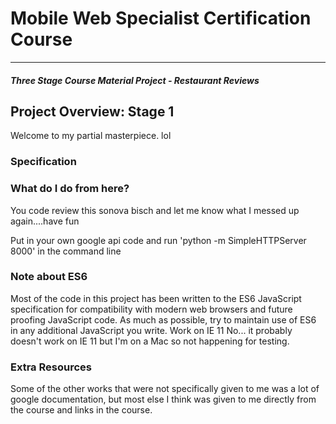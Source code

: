 # Mobile Web Specialist Certification Course
---
#### _Three Stage Course Material Project - Restaurant Reviews_

## Project Overview: Stage 1

Welcome to my partial masterpiece. lol 

### Specification

 
### What do I do from here?

You code review this sonova bisch and let me know what I messed up again....have fun 

Put in your own google api code and run 'python -m SimpleHTTPServer 8000' in the command line 

### Note about ES6

Most of the code in this project has been written to the ES6 JavaScript specification for compatibility with modern web browsers and future proofing JavaScript code. As much as possible, try to maintain use of ES6 in any additional JavaScript you write. 
Work on IE 11 No... it probably doesn't work on IE 11 but I'm on a Mac so not happening for testing.


### Extra Resources
Some of the other works that were not specifically given to me was a lot of google documentation, but most else I think was given to me directly from the course and links in the course.
